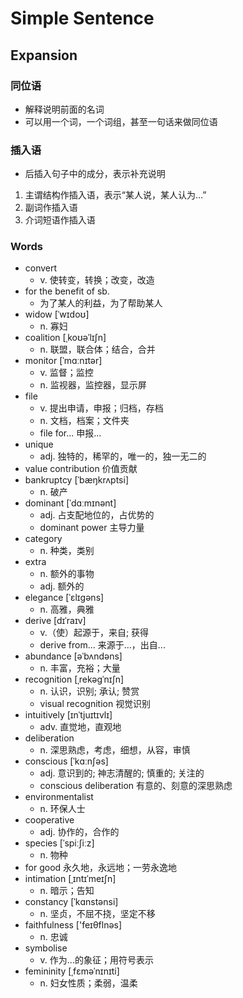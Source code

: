# Simple Sentence

## Expansion

### 同位语

- 解释说明前面的名词
- 可以用一个词，一个词组，甚至一句话来做同位语

### 插入语

- 后插入句子中的成分，表示补充说明

1. 主谓结构作插入语，表示“某人说，某人认为...”
2. 副词作插入语
3. 介词短语作插入语

### Words

- convert
    - v. 使转变，转换；改变，改造
- for the benefit of sb.
    - 为了某人的利益，为了帮助某人
- widow [ˈwɪdoʊ]
    - n. 寡妇
- coalition [ˌkoʊəˈlɪʃn]
    - n. 联盟，联合体；结合，合并
- monitor [ˈmɑːnɪtər]
    - v. 监督；监控
    - n. 监视器，监控器，显示屏
- file
    - v. 提出申请，申报；归档，存档
    - n. 文档，档案；文件夹
    - file for... 申报...
- unique
    - adj. 独特的，稀罕的，唯一的，独一无二的
- value contribution 价值贡献
- bankruptcy [ˈbæŋkrʌptsi]
    - n. 破产
- dominant [ˈdɑːmɪnənt]
    - adj. 占支配地位的，占优势的
    - dominant power 主导力量
- category
    - n. 种类，类别
- extra
    - n. 额外的事物
    - adj. 额外的
- elegance [ˈɛlɪɡəns]
    - n. 高雅，典雅
- derive [dɪˈraɪv] 
    - v.（使）起源于，来自; 获得
    - derive from... 来源于...，出自...
- abundance [əˈbʌndəns]
    - n. 丰富，充裕；大量
- recognition [ˌrekəɡˈnɪʃn]
    - n. 认识，识别; 承认; 赞赏
    - visual recognition 视觉识别
- intuitively [ɪnˈtjuɪtɪvlɪ]
    - adv. 直觉地，直观地
- deliberation
    - n. 深思熟虑，考虑，细想，从容，审慎
- conscious [ˈkɑːnʃəs] 
    - adj. 意识到的; 神志清醒的; 慎重的; 关注的
    - conscious deliberation 有意的、刻意的深思熟虑
- environmentalist
    - n. 环保人士
- cooperative
    - adj. 协作的，合作的
- species [ˈspiːʃiːz]
    - n. 物种
- for good 永久地，永远地；一劳永逸地
- intimation [ˌɪntɪˈmeɪʃn]
    - n. 暗示；告知
- constancy [ˈkɑnstənsi]
    - n. 坚贞，不屈不挠，坚定不移
- faithfulness ['feɪθflnəs]
    - n. 忠诚
- symbolise
    - v. 作为...的象征；用符号表示
- femininity [ˌfɛməˈnɪnɪti]
    - n. 妇女性质；柔弱，温柔

